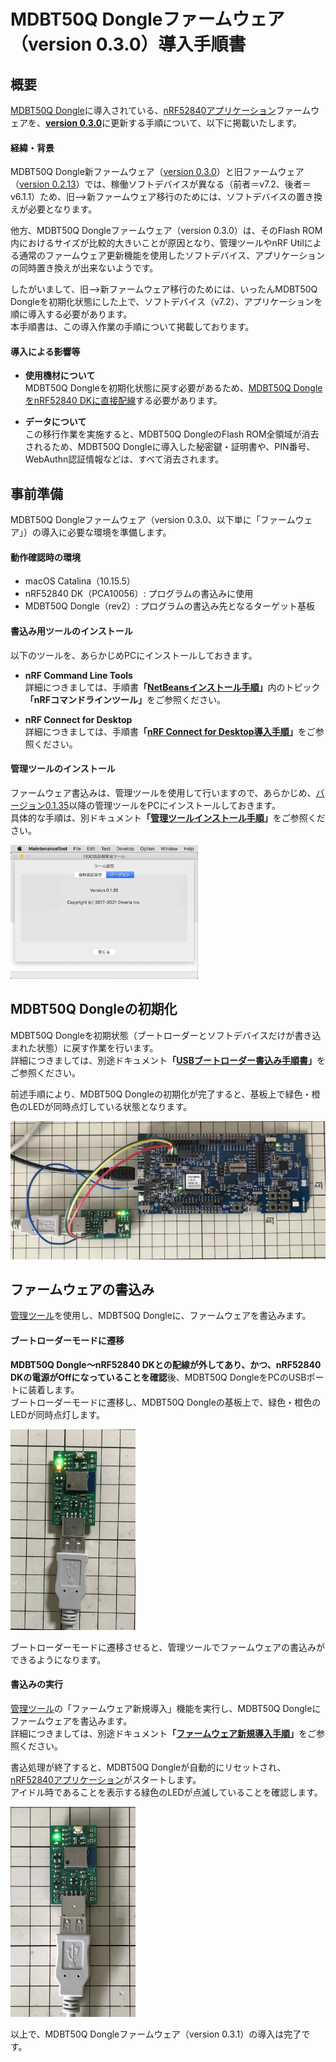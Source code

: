 # MDBT50Q Dongleファームウェア（version 0.3.0）導入手順書

## 概要

[MDBT50Q Dongle](../../../FIDO2Device/MDBT50Q_Dongle/README.md)に導入されている、[nRF52840アプリケーション](../../../nRF52840_app/firmwares/secure_device_app)ファームウェアを、<b>[version 0.3.0](https://github.com/diverta/onecard-fido/blob/doc-20210203/nRF52840_app/firmwares/secure_device_app)</b>に更新する手順について、以下に掲載いたします。

#### 経緯・背景

MDBT50Q Dongle新ファームウェア（[version 0.3.0](https://github.com/diverta/onecard-fido/blob/doc-20210203/nRF52840_app/firmwares/secure_device_app)）と旧ファームウェア（[version 0.2.13](https://github.com/diverta/onecard-fido/tree/doc-20210107/nRF5_SDK_v15.3.0/firmwares)）では、稼働ソフトデバイスが異なる（前者＝v7.2、後者＝v6.1.1）ため、旧-->新ファームウェア移行のためには、ソフトデバイスの置き換えが必要となります。

他方、MDBT50Q Dongleファームウェア（version 0.3.0）は、そのFlash ROM内におけるサイズが比較的大きいことが原因となり、管理ツールやnRF Utilによる通常のファームウェア更新機能を使用したソフトデバイス、アプリケーションの同時置き換えが出来ないようです。

したがいまして、旧-->新ファームウェア移行のためには、いったんMDBT50Q Dongleを初期化状態にした上で、ソフトデバイス（v7.2）、アプリケーションを順に導入する必要があります。<br>
本手順書は、この導入作業の手順について掲載しております。

#### 導入による影響等

- <b>使用機材について</b><br>
MDBT50Q Dongleを初期化状態に戻す必要があるため、[MDBT50Q DongleをnRF52840 DKに直接配線](../../../nRF52840_app/firmwares/secure_bootloader/WRITESBL.md)する必要があります。

- <b>データについて</b><br>
この移行作業を実施すると、MDBT50Q DongleのFlash ROM全領域が消去されるため、MDBT50Q Dongleに導入した秘密鍵・証明書や、PIN番号、WebAuthn認証情報などは、すべて消去されます。

## 事前準備

MDBT50Q Dongleファームウェア（version 0.3.0、以下単に「ファームウェア」）の導入に必要な環境を準備します。

#### 動作確認時の環境

- macOS Catalina（10.15.5）
- nRF52840 DK（PCA10056）: プログラムの書込みに使用
- MDBT50Q Dongle（rev2）: プログラムの書込み先となるターゲット基板

#### 書込み用ツールのインストール

以下のツールを、あらかじめPCにインストールしておきます。

- <b>nRF Command Line Tools</b><br>
詳細につきましては、手順書<b>「[NetBeansインストール手順](../../../nRF52840_app/NETBEANSINST.md)」</b>内のトピック<b>「nRFコマンドラインツール」</b>をご参照ください。

- <b>nRF Connect for Desktop</b><br>
詳細につきましては、手順書<b>「[nRF Connect for Desktop導入手順](../../../nRF52840_app/NRFCONNECTINST.md)」</b>をご参照ください。

#### 管理ツールのインストール

ファームウェア書込みは、管理ツールを使用して行いますので、あらかじめ、[バージョン0.1.35](https://github.com/diverta/onecard-fido/blob/doc-20210203/MaintenanceTool/macOSApp/MaintenanceTool.pkg)以降の管理ツールをPCにインストールしておきます。<br>
具体的な手順は、別ドキュメント<b>「[管理ツールインストール手順](../../../MaintenanceTool/macOSApp/INSTALLPRG.md)」</b>をご参照ください。

<img src="assets06/0001.jpg" width="300">


## MDBT50Q Dongleの初期化

MDBT50Q Dongleを初期状態（ブートローダーとソフトデバイスだけが書き込まれた状態）に戻す作業を行います。<br>
詳細につきましては、別途ドキュメント<b>「[USBブートローダー書込み手順書](../../../nRF52840_app/firmwares/secure_bootloader/WRITESBL.md)」</b>をご参照ください。

前述手順により、MDBT50Q Dongleの初期化が完了すると、基板上で緑色・橙色のLEDが同時点灯している状態となります。

<img src="../assets03/0012.jpg" width="540">


## ファームウェアの書込み

[管理ツール](../../../MaintenanceTool)を使用し、MDBT50Q Dongleに、ファームウェアを書込みます。

#### ブートローダーモードに遷移

<b>MDBT50Q Dongle〜nRF52840 DKとの配線が外してあり、かつ、nRF52840 DKの電源がOffになっていることを確認</b>後、MDBT50Q DongleをPCのUSBポートに装着します。<br>
ブートローダーモードに遷移し、MDBT50Q Dongleの基板上で、緑色・橙色のLEDが同時点灯します。

<img src="../../../nRF52840_app/firmwares/sample_blehrs/assets02/0002.jpg" width="200">

ブートローダーモードに遷移させると、管理ツールでファームウェアの書込みができるようになります。

#### 書込みの実行

[管理ツール](../../../MaintenanceTool)の「ファームウェア新規導入」機能を実行し、MDBT50Q Dongleにファームウェアを書込みます。<br>
詳細につきましては、別途ドキュメント<b>「[ファームウェア新規導入手順](../../../MaintenanceTool/macOSApp/INSTALLFIRMWARE.md)」</b>をご参照ください。

書込処理が終了すると、MDBT50Q Dongleが自動的にリセットされ、[nRF52840アプリケーション](../../../nRF52840_app/firmwares/secure_device_app)がスタートします。<br>
アイドル時であることを表示する緑色のLEDが点滅していることを確認します。

<img src="../../../nRF52840_app/firmwares/secure_device_app/assets01/0010.jpg" width="200">

以上で、MDBT50Q Dongleファームウェア（version 0.3.1）の導入は完了です。
